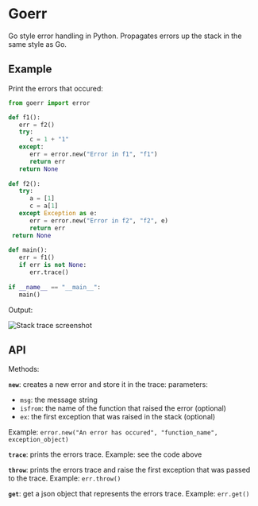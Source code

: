 # Goerr

Go style error handling in Python. Propagates errors up the stack in the same style as Go.

## Example

Print the errors that occured:

   ```python
   from goerr import error
   
   def f1():
      err = f2()
      try:
         c = 1 + "1"
      except:
         err = error.new("Error in f1", "f1")
         return err
      return None
    
   def f2():
      try:
         a = [1]
         c = a[1]
      except Exception as e:
         err = error.new("Error in f2", "f2", e)
         return err
    return None
    
   def main():
      err = f1()
      if err is not None:
         err.trace()
    
   if __name__ == "__main__":
      main()
   ```

Output:

![Stack trace screenshot](https://raw.github.com/synw/goerr/master/docs/img/output.png)

## API

Methods:

**`new`**: creates a new error and store it in the trace: parameters: 

- `msg`: the message string
- `isfrom`: the name of the function that raised the error (optional) 
- `ex`: the first exception that was raised in the stack (optional)

Example: `error.new("An error has occured", "function_name", exception_object)`

**`trace`**: prints the errors trace. Example: see the code above

**`throw`**: prints the errors trace and raise the first exception that was passed to the trace. Example: `err.throw()`

**`get`**: get a json object that represents the errors trace. Example: `err.get()`
